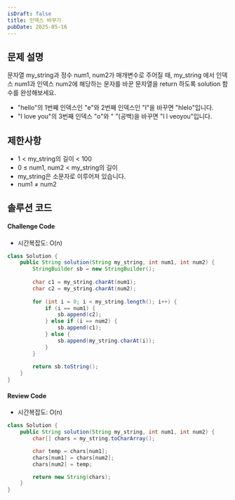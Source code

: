 ```yaml
---
isDraft: false
title: 인덱스 바꾸기
pubDate: 2025-05-16
---
```


## 문제 설명

문자열 my_string과 정수 num1, num2가 매개변수로 주어질 때, my_string 에서 인덱스 num1과 인덱스 num2에 해당하는 문자를 바꾼 문자열을 return 하도록 solution 함수를 완성해보세요.

- "hello"의 1번째 인덱스인 "e"와 2번째 인덱스인 "l"을 바꾸면 "hlelo"입니다.
- "I love you"의 3번째 인덱스 "o"와 " "(공백)을 바꾸면 "I l veoyou"입니다.

## 제한사항

- 1 < my_string의 길이 < 100
- 0 ≤ num1, num2 < my_string의 길이
- my_string은 소문자로 이루어져 있습니다.
- num1 ≠ num2

## 솔루션 코드

#### Challenge Code
- 시간복잡도: O(n)
```java
class Solution {
    public String solution(String my_string, int num1, int num2) {
        StringBuilder sb = new StringBuilder();
        
        char c1 = my_string.charAt(num1);
        char c2 = my_string.charAt(num2);
        
        for (int i = 0; i < my_string.length(); i++) {
            if (i == num1) {
                sb.append(c2);
            } else if (i == num2) {
                sb.append(c1);
            } else {
                sb.append(my_string.charAt(i));
            }
        }
        
        return sb.toString();
    }
}
```

#### Review Code
- 시간복잡도: O(n)
```java
class Solution {
    public String solution(String my_string, int num1, int num2) {
        char[] chars = my_string.toCharArray();

        char temp = chars[num1];
        chars[num1] = chars[num2];
        chars[num2] = temp;

        return new String(chars);
    }
}
```
